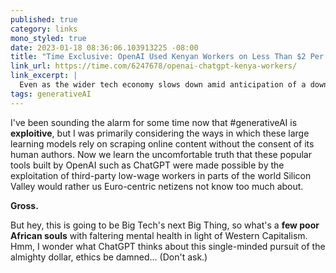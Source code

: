 ```yaml
---
published: true
category: links
mono_styled: true
date: 2023-01-18 08:36:06.103913225 -08:00
title: "Time Exclusive: OpenAI Used Kenyan Workers on Less Than $2 Per Hour"
link_url: https://time.com/6247678/openai-chatgpt-kenya-workers/
link_excerpt: |
  Even as the wider tech economy slows down amid anticipation of a downturn, investors are racing to pour billions of dollars into “generative AI,” the sector of the tech industry of which OpenAI is the undisputed leader. Computer-generated text, images, video, and audio will transform the way countless industries do business, the most bullish investors believe, boosting efficiency everywhere from the creative arts, to law, to computer programming. But the working conditions of data labelers reveal a darker part of that picture: that for all its glamor, AI often relies on hidden human labor in the Global South that can often be damaging and exploitative. These invisible workers remain on the margins even as their work contributes to billion-dollar industries.
tags: generativeAI
---
```


I've been sounding the alarm for some time now that #generativeAI is **exploitive**, but I was primarily considering the ways in which these large learning models rely on scraping online content without the consent of its human authors. Now we learn the uncomfortable truth that these popular tools built by OpenAI such as ChatGPT were made possible by the exploitation of third-party low-wage workers in parts of the world Silicon Valley would rather us Euro-centric netizens not know too much about.

**Gross.**

But hey, this is going to be Big Tech's next Big Thing, so what's a **few poor African souls** with faltering mental health in light of Western Capitalism. Hmm, I wonder what ChatGPT thinks about this single-minded pursuit of the almighty dollar, ethics be damned… (Don't ask.)